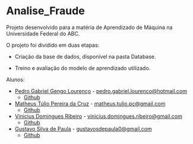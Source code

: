 # Analise_Fraude

Projeto desenvolvido para a matéria de Aprendizado de Máquina na Universidade Federal do ABC.

O projeto foi dividido em duas etapas:

- Criação da base de dados, disponível na pasta Database.

- Treino e avaliação do modelo de aprendizado utilizado.

Alunos:

- [Pedro Gabriel Gengo Lourenço](https://github.com/pedrogengo/Analise_Fraude) - pedro.gabriel.lourenco@hotmail.com
  - [Github](https://github.com/pedrogengo)
- [Matheus Túlio Pereira da Cruz](https://github.com/pedrogengo/Analise_Fraude) - matheus.tulio.pc@gmail.com
  - [Github](https://github.com/MatheusTulio)
- [Vinicius Domingues Ribeiro](https://github.com/pedrogengo/Analise_Fraude) - vinicius.domingues.ribeiro@gmail.com
  - [Github](https://github.com/vinidom)
- [Gustavo Silva de Paula](https://gustavosdepaula.github.io) - gustavosdepaula0@gmail.com
  - [Github](https://github.com/gustavosdepaula)
